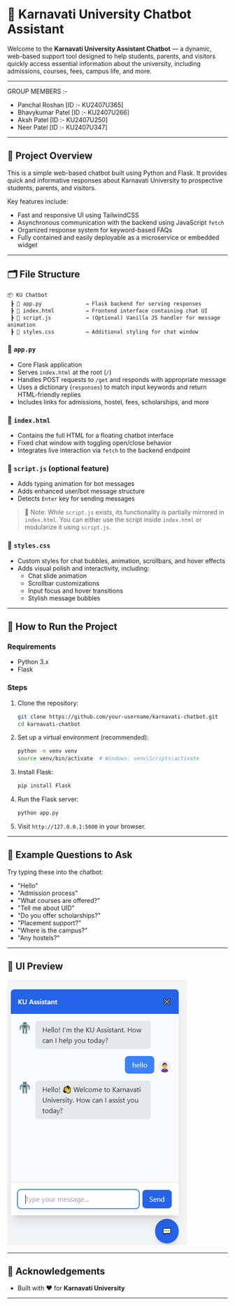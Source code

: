 
# 🧠 Karnavati University Chatbot Assistant

Welcome to the  **Karnavati University Assistant Chatbot** — a dynamic, web-based support tool designed to help students, parents, and visitors quickly access essential information about the university, including admissions, courses, fees, campus life, and more.

---

GROUP MEMBERS :-

- Panchal Roshan      [ID :- KU2407U365] <br>
- Bhavykumar Patel    [ID :- KU2407U266] <br>
- Aksh Patel          [ID :- KU2407U250] <br>
- Neer Patel          [ID :- KU2407U347] <br>

---

## 📌 Project Overview

This is a simple web-based chatbot built using Python and Flask. It provides quick and informative responses about Karnavati University to prospective students, parents, and visitors.

Key features include:

- Fast and responsive UI using TailwindCSS
- Asynchronous communication with the backend using JavaScript `fetch`
- Organized response system for keyword-based FAQs
- Fully contained and easily deployable as a microservice or embedded widget

---

## 🗂️ File Structure

```
📦 KU Chatbot
 ┣ 📄 app.py              → Flask backend for serving responses
 ┣ 📄 index.html          → Frontend interface containing chat UI
 ┣ 📄 script.js           → (Optional) Vanilla JS handler for message animation
 ┣ 📄 styles.css          → Additional styling for chat window
```

### 🔹 `app.py`

- Core Flask application
- Serves `index.html` at the root (`/`)
- Handles POST requests to `/get` and responds with appropriate message
- Uses a dictionary (`responses`) to match input keywords and return HTML-friendly replies
- Includes links for admissions, hostel, fees, scholarships, and more

### 🔹 `index.html`

- Contains the full HTML for a floating chatbot interface
- Fixed chat window with toggling open/close behavior
- Integrates live interaction via `fetch` to the backend endpoint

### 🔹 `script.js` (optional feature)

- Adds typing animation for bot messages
- Adds enhanced user/bot message structure
- Detects `Enter` key for sending messages

> 📝 Note: While `script.js` exists, its functionality is partially mirrored in `index.html`. You can either use the script inside `index.html` or modularize it using `script.js`.

### 🔹 `styles.css`

- Custom styles for chat bubbles, animation, scrollbars, and hover effects
- Adds visual polish and interactivity, including:
  - Chat slide animation
  - Scrollbar customizations
  - Input focus and hover transitions
  - Stylish message bubbles

---

## 🔧 How to Run the Project

### Requirements

- Python 3.x
- Flask

### Steps

1. Clone the repository:

   ```bash
   git clone https://github.com/your-username/karnavati-chatbot.git
   cd karnavati-chatbot
   ```

2. Set up a virtual environment (recommended):

   ```bash
   python -m venv venv
   source venv/bin/activate  # Windows: venv\Scripts\activate
   ```

3. Install Flask:

   ```bash
   pip install Flask
   ```

4. Run the Flask server:

   ```bash
   python app.py
   ```

5. Visit `http://127.0.0.1:5000` in your browser.

---

## 💬 Example Questions to Ask

Try typing these into the chatbot:

- "Hello"
- "Admission process"
- "What courses are offered?"
- "Tell me about UID"
- "Do you offer scholarships?"
- "Placement support?"
- "Where is the campus?"
- "Any hostels?"

---

## 📸 UI Preview

![Chatbot UI Preview](./chatbot-ui-preview.png)

---

## 🤝 Acknowledgements

- Built with ❤️ for **Karnavati University**
---